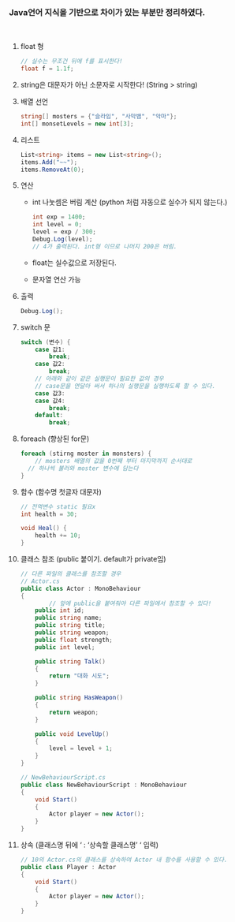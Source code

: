 ### Java언어 지식을 기반으로 차이가 있는 부분만 정리하였다.
<br>

1. float 형
    ```csharp
    // 실수는 무조건 뒤에 f를 표시한다!
    float f = 1.1f;
    ```
    
2. string은 대문자가 아닌 소문자로 시작한다! (String > string)

3. 배열 선언
    ```csharp
    string[] mosters = {"슬라임", "사막뱀", "악마"};
    int[] monsetLevels = new int[3];
    ```
    
4. 리스트
    
    ```csharp
    List<string> items = new List<string>();
    items.Add("~~");
    items.RemoveAt(0);
    ```

5. 연산
    - int 나눗셈은 버림 계산 (python 처럼 자동으로 실수가 되지 않는다.)
        
        ```csharp
        int exp = 1400;
        int level = 0;
        level = exp / 300;
        Debug.Log(level);
        // 4가 출력된다. int형 이므로 나머지 200은 버림.
        ```
        
    - float는 실수값으로 저장된다.
    - 문자열 연산 가능
    
6. 출력
    ```csharp
    Debug.Log();
    ```
    
7. switch 문
    ```csharp
    switch (변수) {
    	case 값1:
    		break;
    	case 값2:
    		break;
    	// 아래와 같이 같은 실행문이 필요한 값의 경우 
    	// case문을 연달아 써서 하나의 실행문을 실행하도록 할 수 있다.
    	case 값3:
    	case 값4:
    		break;
    	default:
    		break;
    ```
    
8. foreach (향상된 for문)
    ```csharp
    foreach (stirng moster in monsters) {
    	// mosters 배열의 값을 0번째 부터 마지막까지 순서대로
      // 하나씩 불러와 moster 변수에 담는다
    }
    ```
    
9. 함수 (함수명 첫글자 대문자)
    ```csharp
    // 전역변수 static 필요x
    int health = 30;
    
    void Heal() {
    	health += 10;
    }
    ```
    
10. 클래스 참조 (public 붙이기. default가 private임)
    ```csharp
    // 다른 파일의 클래스를 참조할 경우
    // Actor.cs
    public class Actor : MonoBehaviour
    {
    		// 앞에 public을 붙여줘야 다른 파일에서 참조할 수 있다!
        public int id;
        public string name;
        public string title;
        public string weapon;
        public float strength;
        public int level;
    
        public string Talk()
        {
            return "대화 시도";
        }
    
        public string HasWeapon()
        {
            return weapon;
        }
    
        public void LevelUp()
        {
            level = level + 1;
        }
    }
    
    // NewBehaviourScript.cs
    public class NewBehaviourScript : MonoBehaviour
    {
        void Start()
        {
            Actor player = new Actor();
        }
    }
    ```
    
11. 상속 (클래스명 뒤에 ‘ : ‘상속할 클래스명’ ‘ 입력)
    ```csharp
    // 10의 Actor.cs의 클래스를 상속하여 Actor 내 함수를 사용할 수 있다.
    public class Player : Actor
    {
        void Start()
        {
            Actor player = new Actor();
        }
    }
    ```

